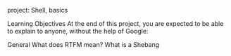 project: Shell, basics

Learning Objectives
At the end of this project, you are expected to be able to explain to anyone,
without the help of Google:

General
What does RTFM mean?
What is a Shebang
